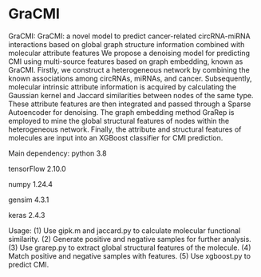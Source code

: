 # GraCMI


GraCMI: GraCMI: a novel model to predict cancer-related circRNA-miRNA interactions based on global graph structure information combined with molecular attribute features
We propose a denoising model for predicting CMI using multi-source features based on graph embedding, known as GraCMI. Firstly, we construct a heterogeneous network by combining the known associations among circRNAs, miRNAs, and cancer. Subsequently, molecular intrinsic attribute information is acquired by calculating the Gaussian kernel and Jaccard similarities between nodes of the same type. These attribute features are then integrated and passed through a Sparse Autoencoder for denoising. The graph embedding method GraRep is employed to mine the global structural features of nodes within the heterogeneous network. Finally, the attribute and structural features of molecules are input into an XGBoost classifier for CMI prediction.

Main dependency:
python 3.8

tensorFlow 2.10.0

numpy 1.24.4

gensim 4.3.1

keras 2.4.3

Usage:
(1) Use gipk.m and jaccard.py to calculate molecular functional similarity.
(2) Generate positive and negative samples for further analysis.
(3) Use grarep.py to extract global structural features of the molecule.
(4) Match positive and negative samples with features.
(5) Use xgboost.py to predict CMI.

